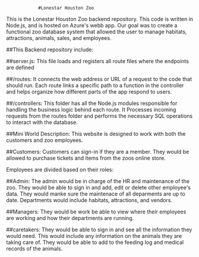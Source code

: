                 #Lonestar Houston Zoo
This is the Lonestar Houston Zoo backend repository. This code is written in Node.js, and is hosted on Azure's webb app. Our goal was to create a functional zoo database system that allowed the user to manage habitats, attractions, animals, sales, and employees. 

##This Backend repository include:

##server.js: 
This file loads and registers all route files where the endpoints are defined

##/routes:
It connects the web address or URL of a request to the code that should run. Each route links a specific path to a function in the controller and helps organize how different parts of the app respond to users.

##/controllers:
This folder has all the Node.js modules responsible for handling the business logic behind each route.
It Processes incoming requests from the routes folder and performs the necessary SQL operations to interact with the database.

##Mini World Description:
This website is designed to work with both the customers and zoo employees. 

##Customers: Customers can sign-in if they are a member. They would be allowed to purchase tickets and items from the zoos online store. 

Employees are divided based on their roles:

##Admin: The admin would be in charge of the HR and maintenance of the zoo. They would be able to sign in and add, edit or delete other employee's data. They would manke sure the maintenace of all deparments are up to date. Departments would include habitats, attractions, and vendors.

##Managers: They would be work be able to view where their employees are working and how their departments are running. 

##caretakers: They would be able to sign in and see all the information they would need. This would include any information on the animals they are taking care of. They would be able to add to the feeding log and medical records of the animals. 
